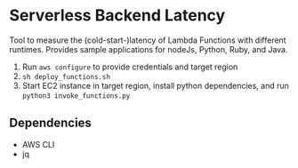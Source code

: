 # Serverless Backend Latency

Tool to measure the (cold-start-)latency of Lambda Functions with different runtimes. Provides sample applications for nodeJs, Python, Ruby, and Java.

1. Run `aws configure` to provide credentials and target region
2. `sh deploy_functions.sh`
3. Start EC2 instance in target region, install python dependencies, and run `python3 invoke_functions.py`

## Dependencies
- AWS CLI
- jq
